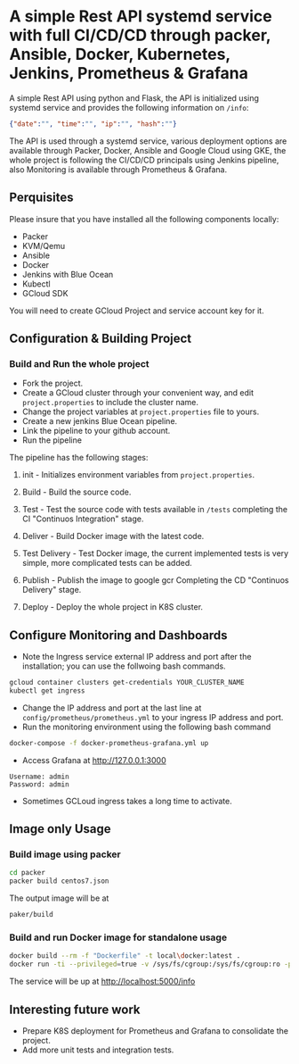 # A simple Rest API systemd service with full CI/CD/CD through packer, Ansible, Docker, Kubernetes, Jenkins, Prometheus & Grafana

A simple Rest API using python and Flask, the API is initialized using systemd service and provides the following information on `/info`:

```json
{"date":"", "time":"", "ip":"", "hash":""}
```

The API is used through a systemd service, various deployment options are available through Packer, Docker, Ansible and Google Cloud using GKE, the whole project is following the CI/CD/CD principals using Jenkins pipeline, also Monitoring is available through Prometheus & Grafana.

## Perquisites

Please insure that you have installed all the following components locally:

* Packer
* KVM/Qemu
* Ansible
* Docker
* Jenkins with Blue Ocean
* Kubectl
* GCloud SDK

You will need to create GCloud Project and service account key for it.

## Configuration & Building Project

### Build and Run the whole project

* Fork the project.
* Create a GCloud cluster through your convenient way, and edit `project.properties` to include the cluster name.
* Change the project variables at `project.properties` file to yours.
* Create a new jenkins Blue Ocean pipeline.
* Link the pipeline to your github account.
* Run the pipeline

The pipeline has the following stages:

1. init - Initializes environment variables from `project.properties`.

2. Build - Build the source code.

3. Test - Test the source code with tests available in `/tests` completing the CI "Continuos Integration" stage.

4. Deliver - Build Docker image with the latest code.

5. Test Delivery - Test Docker image, the current implemented tests is very simple, more complicated tests can be added.

6. Publish - Publish the image to google gcr Completing the CD "Continuos Delivery" stage.

7. Deploy - Deploy the whole project in K8S cluster.

## Configure Monitoring and Dashboards

* Note the Ingress service external IP address and port after the installation; you can use the follwoing bash commands.

```bash
gcloud container clusters get-credentials YOUR_CLUSTER_NAME
kubectl get ingress
```

* Change the IP address and port at the last line at `config/prometheus/prometheus.yml` to your ingress IP address and port.
* Run the monitoring environment using the following bash command

```bash
docker-compose -f docker-prometheus-grafana.yml up
```

* Access Grafana at <http://127.0.0.1:3000>

```none
Username: admin
Password: admin
```

* Sometimes GCLoud ingress takes a long time to activate.

## Image only Usage

### Build image using packer

```bash
cd packer
packer build centos7.json
```

The output image will be at

```bash
paker/build
```

### Build and run Docker image for standalone usage

```bash
docker build --rm -f "Dockerfile" -t local\docker:latest .
docker run -ti --privileged=true -v /sys/fs/cgroup:/sys/fs/cgroup:ro -p 5000:5000 local\docker:latest
```

The service will be up at <http://localhost:5000/info>

## Interesting future work

* Prepare K8S deployment for Prometheus and Grafana to consolidate the project.
* Add more unit tests and integration tests.
